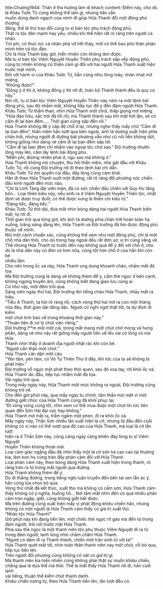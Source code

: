 title:Chương1944: Thân ở tha hương làm dị khách
content:
Điểm này, cho dù là Khâu Tước Tử cũng không thể làm gì, nhưng hắn vẫn<br>muốn dùng danh ngạch của mình đi giúp Hứa Thanh đổi một động phủ thượng<br>đẳng, thế là thử trao đổi cùng tu sĩ bản tộc phụ trách động phủ.<br>Thật ra tộc đàn mạnh hay yếu, nhiều khi thể hiện rất rõ ràng trên người cá<br>nhân.<br>Trừ phi, có thực lực cá nhân phá vỡ hết thảy, mới có thể bao phủ thân phận<br>mình trên cả tộc đàn.<br>Chỉ là Hứa Thanh bây giờ, hiển nhiên còn không làm được.<br>Mà tu sĩ bản tộc Viêm Nguyệt Huyền Thiên phụ trách sắp xếp động phủ,<br>cũng tự nhiên không có thiện cảm gì đối với hai người Hứa Thanh xuất hiện<br>trước mặt mình.<br>Đối với hành vi của Khâu Tước Tử, hắn cũng nhíu lông mày, nhàn nhạt mở<br>miệng.<br>“Không được!”<br>“Đồng ý ở thì ở, không đồng ý thì rời đi, toàn bộ Thánh thành đều là quy củ<br>này.”<br>Nói rồi, tu sĩ bản tộc Viêm Nguyệt Huyền Thiên này ném ra một lệnh bài<br>động phủ, sau đó nhắm mắt, không tiếp tục để ý đến đám người Hứa Thanh.<br>Khâu Tước Tử thầm than, nhìn Hứa Thanh một chút, thấp giọng mở miệng.<br>“Hứa đạo hữu, sắc trời đã tối rồi, mà Thánh thành sau khi mặt trời lặn, sẽ có<br>cấm đi lại ban đêm….. Thời gian cũng sắp đến rồi.”<br>Hứa Thanh không để ý cấp độ chỗ ở lại, nhưng nghe thấy mấy chữ “Cấm đi<br>lại ban đêm”, thần niệm hắn lướt qua bên ngoài, ánh tà dương xuất hiện phía<br>chân trời, nhưng người đi đường bát phương vẫn như cũ nối liền không dứt,<br>không giống như dáng vẻ cấm đi lại ban đêm sắp tới.<br>“Cấm đi lại ban đêm chỉ nhằm vào ngoại tộc chứ sao.” Đội trưởng nhướn<br>lông mày lên, cầm lấy lệnh bài động phủ.<br>“Miễn phí, đương nhiên phải ở, ngu sao mà không ở.”<br>Hứa Thanh không nói chuyện, thu hồi thần niệm, nhẹ gật đầu với Khâu<br>Tước Tử, rồi cùng Đội trưởng rời đi theo lệnh bài chỉ dẫn.<br>Khâu Tước Tử ôm quyền cúi đầu, đáy lòng cũng cảm khái.<br>Hắn đi theo Hứa Thanh suốt một đường, rất rõ ràng đối phương sức chiến<br>đấu kinh người đến mức nào.<br>“Chỉ là Linh Tàng đại viên mãn, đã có sức chiến đấu chiến với Quy Hư tầng<br>bốn... Loại thiên kiêu này, nếu sinh ra ở Viêm Nguyệt Huyền Thiên tộc, nhất<br>định sẽ được truy đuổi, có thể được xưng là thiên chi kiêu tử.”<br>“Đáng tiếc, đáng tiếc.”<br>Khâu Tước Tử thở dài, đưa mắt nhìn bóng dáng hai người Hứa Thanh biến<br>mất, tự rời đi.<br>Thời gian trôi qua từng giờ, khi ánh tà dương phía chân trời hoàn toàn hạ<br>xuống, trăng sáng dâng lên, Hứa Thanh và Đội trưởng đã tìm được động phủ<br>thuộc về mình.<br>Nói một cách chuẩn xác, cũng không thể xem như một động phủ, chỉ là một<br>chỗ nhà dân thôi, cho dù trong hay ngoài đều rất đơn sơ, vị trí cũng vắng vẻ.<br>Thế nhưng Hứa Thanh từ trước đến nay không quá để ý đối với chỗ ở, cho<br>dù là nhà dân này có đơn sơ hơn nữa, cũng tốt hơn chỗ ở của hắn khi còn bé<br>nhiều lắm.<br>Cho nên trong ốc xá này, Hứa Thanh ung dung khoanh chân, nhắm mắt đả<br>tọa.<br>Mà Đội trưởng cũng là dáng vẻ không thèm để ý, cầm thẻ ngọc ở bên cạnh,<br>không ngừng truyền âm, cũng không biết đang giao lưu cùng ai.<br>Cứ như vậy, một đêm trôi qua.<br>Sáng sớm ngày thứ hai, Đội trưởng lên tiếng chào Hứa Thanh, nháy mắt ra<br>hiệu.<br>“Tiểu A Thanh, ta hỏi rõ ràng rồi, cách vòng thứ hai mở ra còn một tháng<br>nữa đâu, thời gian dài dằng dặc. Ngươi cứ nghỉ ngơi thật tốt, ta dự định đi kiếm<br>một chút tình báo về trong khoảng thời gian này.”<br>“Thuận tiện đi xử lý chút việc riêng.”<br>Đội trưởng l**m môi một cái, trong mắt mang một chút chờ mong và hưng<br>phấn, dáng vẻ như vậy rất giống mấy người tiến về lều vải có lông vũ mà Hứa<br>Thanh nhìn thấy ở doanh địa người nhặt rác khi còn bé.<br>“Ngươi cẩn thận một chút.”<br>Hứa Thanh căn dặn một câu.<br>“Yên tâm, yên tâm, có Vô Tự Thiên Thư ở đây, khí tức của ta sẽ không bị<br>phát hiện.”<br>Đội trưởng vỗ ngực một phát theo thói quen, sau đó xoa tay, rời khỏi ốc xá.<br>Hứa Thanh lắc đầu, tiếp tục nhắm mắt đả tọa.<br>Vài ngày trôi qua.<br>Trong mấy ngày này, Hứa Thanh một mực không ra ngoài, Đội trưởng cũng<br>không trở về.<br>Cho đến giờ phút này, qua mấy ngày tu chỉnh, tâm thần mỏi mệt vì một<br>đường giết chóc của Hứa Thanh cũng đã khôi phục lại.<br>“Đi vòng vòng cũng tốt, nhìn xem có thể mua được một chút tin tức liên<br>quan đến Sơn Hải đại vực hay không.”<br>Hứa Thanh mở mắt ra, trầm ngâm một phen, đi ra khỏi ốc xá.<br>Mấy ngày này, Thần Sơn nhiều lần xuất hiện lá cờ, nhưng từ đầu đến cuối<br>không có vị nào có thể vượt qua độ cao của Hứa Thanh, mà loại lá cờ lần lượt<br>hiện ra ở Thần Sơn này, cũng càng ngày càng khiến đáy lòng tu sĩ Viêm Nguyệt<br>Huyền Thiên không thoải mái.<br>Loại cảm giác ngẩng đầu đã nhìn thấy một lá cờ sơn hà cao cao tại thượng<br>kia, làm bọn họ cũng tràn đầy phản cảm đối với Hứa Thanh.<br>Loại phản cảm này, theo bóng dáng Hứa Thanh xuất hiện trong thành, rõ<br>ràng tràn ra từ trong mắt người qua đường.<br>Hứa Thanh không thèm để ý.<br>Dù đi thẳng đường, trong tiếng nghị luận truyền đến bên tai xen lẫn ác ý,<br>hắn cũng lựa chọn bỏ qua.<br>Vòng thứ nhất đã kết thúc, xuất thủ mà không có cấm sơn, Hứa Thanh cảm<br>thấy không có ý nghĩa, huống hồ... Nơi tầm mắt nhìn đến có quá nhiều phản<br>cảm tràn ngập, giết, cũng không giết hết được.<br>Mà trên đường cũng xuất hiện mấy vị phát động khiêu chiến hắn, nhưng<br>không có một người là Hứa Thanh cảm thấy có giá trị xuất thủ.<br>“Nhân tộc Hứa Thanh!”<br>Giờ phút này khi đang tiến lên, một chiếc thẻ ngọc rít gào mà đến từ trong<br>đám người, trôi nổi trước mặt Hứa Thanh.<br>Phía sau thẻ ngọc là một thanh niên tộc phụ thuộc Viêm Nguyệt đi ra từ<br>trong đám người, lạnh lùng nhìn chằm chằm Hứa Thanh.<br>“Ngươi có dám đi ra Thánh thành, chiến một trận sinh tử với ta!”<br>Hứa Thanh quét mắt tới, nhìn toàn thân thanh niên này một chút, rồi bỏ qua,<br>tiếp tục tiến lên.<br>Trên người đối phương cũng không có vật có giá trị gì.<br>Mà thanh niên kia hiển nhiên cũng không phải thật sự muốn khiêu chiến,<br>chẳng qua là dựa thế mà thôi. Thế là mắt thấy Hứa Thanh rời đi, hắn cười lạnh<br>vài tiếng, thuận thế kiếm chút thanh danh.<br>Khiêu chiến tương tự, theo Hứa Thanh tiến lên, lần lượt đều có.